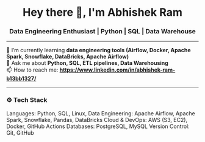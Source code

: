 
<h1 align="center">Hey there 👋, I'm Abhishek Ram</h1>
<h3 align="center">Data Engineering Enthusiast | Python | SQL |  Data Warehouse</h3>


---



🌱 I’m currently learning **data engineering tools (Airflow, Docker, Apache Spark, Snowflake, DataBricks, Apache Airflow)**  
💬 Ask me about **Python, SQL, ETL pipelines, Data Warehousing**  
📫 How to reach me: **https://www.linkedin.com/in/abhishek-ram-b13bb1327/**  


---

### ⚙️ Tech Stack


Languages:        Python, SQL, Linux, 
Data Engineering: Apache Airflow, Apache Spark, Snowflake, Pandas, DataBricks
Cloud & DevOps:   AWS (S3, EC2), Docker, GitHub Actions
Databases:        PostgreSQL, MySQL
Version Control:  Git, GitHub


<!--
**2000A/2000A** is a ✨ _special_ ✨ repository because its `README.md` (this file) appears on your GitHub profile.

Here are some ideas to get you started:

- 🔭 I’m currently working on ...
- 🌱 I’m currently learning ...
- 👯 I’m looking to collaborate on ...
- 🤔 I’m looking for help with ...
- 💬 Ask me about ...
- 📫 How to reach me: ...
- 😄 Pronouns: ...
- ⚡ Fun fact: ...
-->
